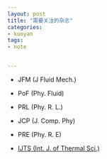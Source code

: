 ```yaml
---
layout: post
title: "需要关注的杂志"
categories:
- kuoyan
tags:
- note


---
```


*   JFM   (J Fluid Mech.)
*   PoF   (Phy. Fluid)
*   PRL   (Phy. R. L.)

*   JCP   (J. Comp. Phy)
*   PRE   (Phy. R. E)
*   [IJTS (Int. J. of Thermal Sci.)](http://www.journals.elsevier.com/international-journal-of-thermal-sciences/)
